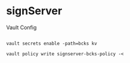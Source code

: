 # signServer

Vault Config
<pre><code>
vault secrets enable -path=bcks kv

vault policy write signserver-bcks-policy -<<EOF
path "bcks/*" {
  capabilities = ["read", "update", "delete", "create", "list"]
}
EOF

vault write auth/approle/role/signserver secret_id_ttl=10s secret_id_num_uses=1 period=300s policies=signserver-bcks-policy

vault policy write signserver-keygen-policy -<<EOF
path "auth/approle/role/signserver/role-id" {
  capabilities = ["read"]
}
path "auth/approle/role/signserver/secret-id" {
  capabilities = ["read", "create", "update", "delete"]
}
EOF

vault write auth/userpass/users/signserver password=ss1234 policies=signserver-keygen-policy ttl="5s" max_ttl="5s"
</code></pre>

